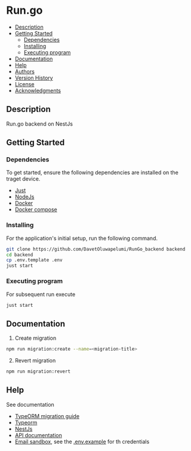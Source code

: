 # Run.go

- [Description](#description)
- [Getting Started](#getting-started)
  - [Dependencies](#dependencies)
  - [Installing](#installing)
  - [Executing program](#executing-program)
- [Documentation](#documentation)
- [Help](#help)
- [Authors](#authors)
- [Version History](#version-history)
- [License](#license)
- [Acknowledgments](#acknowledgments)

## Description

Run.go backend on NestJs

## Getting Started

### Dependencies

To get started, ensure the following dependencies are installed on the traget
device.

- [Just](https://just.systems)
- [NodeJs](https://nodejs.org)
- [Docker](https://docker.com)
- [Docker compose](https://docs.docker.com/compose/)

### Installing

For the application's initial setup, run the following command.

```sh
git clone https://github.com/DavetOluwapelumi/RunGo_backend backend
cd backend 
cp .env.template .env
just start
```

### Executing program

For subsequent run execute

```sh
just start
```

## Documentation

1. Create migration

```sh
npm run migration:create --name=<migration-title>
```

2. Revert migration

```sh
npm run migration:revert
```

## Help

See documentation

- [TypeORM migration guide](https://github.com/typeorm/typeorm/blob/master/docs/migrations.md)
- [Typeorm](https://typeorm.io)
- [NestJs](https://nestjs.com)
- [API documentation](https://documenter.getpostman.com/view/18058225/2sAYdhHpNK)
- [Email sandbox](https://ethereal.email), see the [.env.example](.env.example)
  for th credentials
